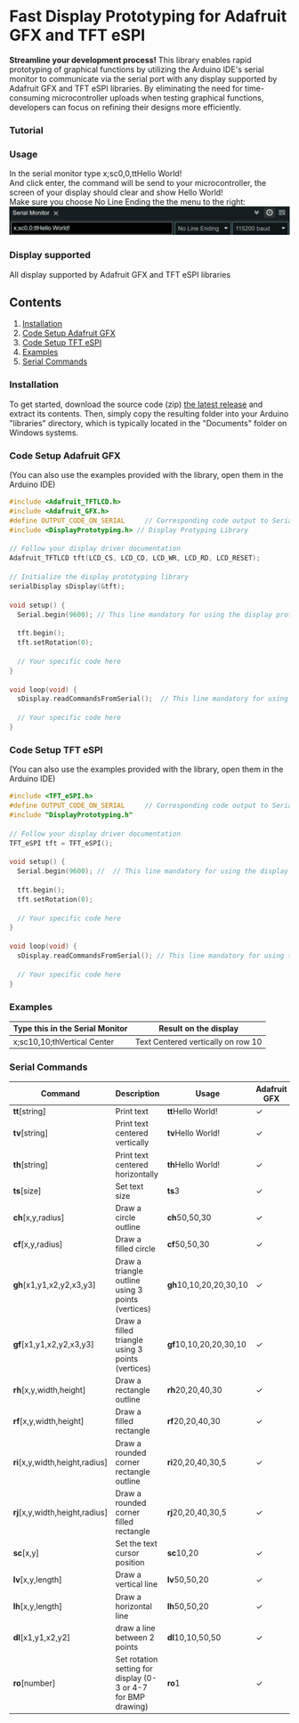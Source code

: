 # Fast Display Prototyping for Adafruit GFX and TFT eSPI
**Streamline your development process!** This library enables rapid prototyping of graphical functions by utilizing the Arduino IDE's serial monitor to communicate via the serial port with any display supported by Adafruit GFX and TFT eSPI libraries. By eliminating the need for time-consuming microcontroller uploads when testing graphical functions, developers can focus on refining their designs more efficiently. 

### Tutorial

### Usage
In the serial monitor type x;sc0,0,ttHello World!<br>
And click enter, the command will be send to your microcontroller, the screen of your display should clear and show Hello World!<br>
Make sure you choose No Line Ending the the menu to the right:<br>
![Usage](https://github.com/thelastoutpostworkshop/DisplayPrototyping/blob/main/images/usage_serial_monitor.png)

### Display supported
All display supported by Adafruit GFX and TFT eSPI libraries

## Contents
1. [Installation](#installation)
2. [Code Setup Adafruit GFX](#code-setup-adafruit-gfx)
3. [Code Setup TFT eSPI](#code-setup-tft-espi)
4. [Examples](#examples)
5. [Serial Commands](#serial-commands)

### Installation
To get started, download the source code (zip) [the latest release](https://github.com/thelastoutpostworkshop/DisplayPrototyping/releases/latest) and extract its contents. Then, simply copy the resulting folder into your Arduino "libraries" directory, which is typically located in the "Documents" folder on Windows systems.

### Code Setup Adafruit GFX
(You can also use the examples provided with the library, open them in the Arduino IDE)

```c
#include <Adafruit_TFTLCD.h> 
#include <Adafruit_GFX.h>
#define OUTPUT_CODE_ON_SERIAL     // Corresponding code output to Serial Monitor
#include <DisplayPrototyping.h> // Display Protyping Library

// Follow your display driver documentation
Adafruit_TFTLCD tft(LCD_CS, LCD_CD, LCD_WR, LCD_RD, LCD_RESET);

// Initialize the display prototyping library
serialDisplay sDisplay(&tft);

void setup() {
  Serial.begin(9600); // This line mandatory for using the display prototyping library

  tft.begin();
  tft.setRotation(0);

  // Your specific code here
}

void loop(void) {
  sDisplay.readCommandsFromSerial();  // This line mandatory for using the display prototyping library, change the baud rate if needed

  // Your specific code here
}
```

### Code Setup TFT eSPI
(You can also use the examples provided with the library, open them in the Arduino IDE)

```c
#include <TFT_eSPI.h>
#define OUTPUT_CODE_ON_SERIAL     // Corresponding code output to Serial Monitor
#include "DisplayPrototyping.h"

// Follow your display driver documentation
TFT_eSPI tft = TFT_eSPI(); 

void setup() {
  Serial.begin(9600); //  // This line mandatory for using the display prototyping library, change the baud rate if needed

  tft.begin();
  tft.setRotation(0);

  // Your specific code here
}

void loop(void) {
  sDisplay.readCommandsFromSerial(); // This line mandatory for using the display prototyping library
  
  // Your specific code here
}
```
### Examples
| Type this in the Serial Monitor | Result on the display |
|---------|-------------|
|x;sc10,10;thVertical Center | Text Centered vertically on row 10 |

### Serial Commands

| Command | Description | Usage | Adafruit GFX | TFT_eSPI |
|---------|-------------|-------|--------------|------|
| **tt**[string]| Print text | **tt**Hello World! | ✓  | ✓  |
| **tv**[string]| Print text centered vertically | **tv**Hello World! | ✓  | ✓  |
| **th**[string]| Print text centered horizontally | **th**Hello World! | ✓  | ✓  |
| **ts**[size] | Set text size | **ts**3 | ✓ | ✓ |
| **ch**[x,y,radius] | Draw a circle outline | **ch**50,50,30 | ✓ | ✓ |
| **cf**[x,y,radius] | Draw a filled circle | **cf**50,50,30 | ✓ | ✓ |
| **gh**[x1,y1,x2,y2,x3,y3] | Draw a triangle outline using 3 points (vertices) | **gh**10,10,20,20,30,10 | ✓ | ✓ |
| **gf**[x1,y1,x2,y2,x3,y3] | Draw a filled triangle using 3 points (vertices)| **gf**10,10,20,20,30,10 | ✓ | ✓ |
| **rh**[x,y,width,height] | Draw a rectangle outline | **rh**20,20,40,30 | ✓ | ✓ |
| **rf**[x,y,width,height] | Draw a filled rectangle | **rf**20,20,40,30 | ✓ | ✓ |
| **ri**[x,y,width,height,radius] | Draw a rounded corner rectangle outline | **ri**20,20,40,30,5 | ✓ | ✓ |
| **rj**[x,y,width,height,radius] | Draw a rounded corner filled rectangle | **rj**20,20,40,30,5 | ✓ | ✓ |
| **sc**[x,y] | Set the text cursor position | **sc**10,20 | ✓ | ✓ |
| **lv**[x,y,length] | Draw a vertical line | **lv**50,50,20 | ✓ | ✓ |
| **lh**[x,y,length] | Draw a horizontal line | **lh**50,50,20 | ✓ | ✓ |
| **dl**[x1,y1,x2,y2] | draw a line between 2 points | **dl**10,10,50,50 | ✓ | ✓ |
| **ro**[number] | Set rotation setting for display (0-3 or 4-7 for BMP drawing) | **ro**1 | ✓ | ✗ |


